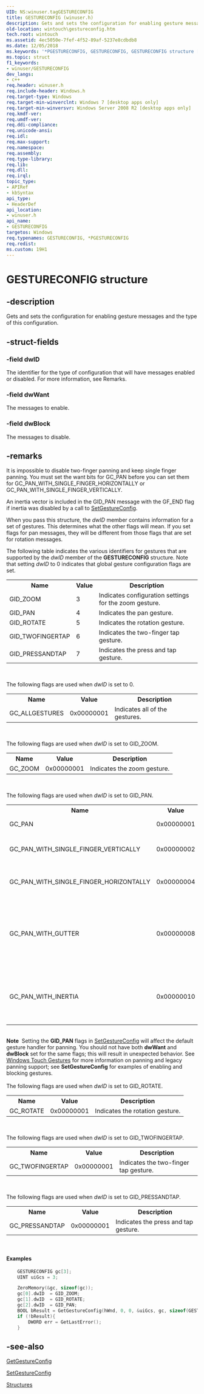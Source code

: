```yaml
---
UID: NS:winuser.tagGESTURECONFIG
title: GESTURECONFIG (winuser.h)
description: Gets and sets the configuration for enabling gesture messages and the type of this configuration.
old-location: wintouch\gestureconfig.htm
tech.root: wintouch
ms.assetid: 4ec5050e-7fef-4f52-89af-5237e8cdbdb8
ms.date: 12/05/2018
ms.keywords: '*PGESTURECONFIG, GESTURECONFIG, GESTURECONFIG structure [Windows Touch], PGESTURECONFIG, PGESTURECONFIG structure pointer [Windows Touch], tagGESTURECONFIG, wintouch.gestureconfig, winuser/GESTURECONFIG, winuser/PGESTURECONFIG'
ms.topic: struct
f1_keywords:
- winuser/GESTURECONFIG
dev_langs:
- c++
req.header: winuser.h
req.include-header: Windows.h
req.target-type: Windows
req.target-min-winverclnt: Windows 7 [desktop apps only]
req.target-min-winversvr: Windows Server 2008 R2 [desktop apps only]
req.kmdf-ver: 
req.umdf-ver: 
req.ddi-compliance: 
req.unicode-ansi: 
req.idl: 
req.max-support: 
req.namespace: 
req.assembly: 
req.type-library: 
req.lib: 
req.dll: 
req.irql: 
topic_type:
- APIRef
- kbSyntax
api_type:
- HeaderDef
api_location:
- winuser.h
api_name:
- GESTURECONFIG
targetos: Windows
req.typenames: GESTURECONFIG, *PGESTURECONFIG
req.redist: 
ms.custom: 19H1
---
```


# GESTURECONFIG structure


## -description


Gets and sets the configuration for 
  enabling gesture messages and the type of this configuration.
  


## -struct-fields




### -field dwID

The identifier for the type of configuration that will have messages enabled or disabled. For more information, see Remarks.


### -field dwWant

The messages to enable.


### -field dwBlock

The messages to disable.


## -remarks



It is impossible to disable two-finger panning and keep single finger panning.
      You must set the want bits for GC_PAN before you can set them for GC_PAN_WITH_SINGLE_FINGER_HORIZONTALLY 
		or GC_PAN_WITH_SINGLE_FINGER_VERTICALLY.
		

An inertia vector is included in the GID_PAN message with the GF_END flag if inertia was disabled by a call to 
		<a href="https://docs.microsoft.com/windows/desktop/api/winuser/nf-winuser-setgestureconfig">SetGestureConfig</a>.
		

When you pass this structure, the <i>dwID</i> member contains information 
  for a set of gestures. This determines what the other flags will mean.
  If you set flags for pan messages, they will be different from those
  flags that are set for rotation messages.
  

The following table indicates the various identifiers for gestures that are
  supported by the <i>dwID</i> member of the <b>GESTURECONFIG</b> structure.  Note that setting
  <i>dwID</i> to 0 indicates that global gesture configuration flags are set.
  

<table>
<tr>
<th>Name</th>
<th>Value</th>
<th>Description</th>
</tr>
<tr>
<td>GID_ZOOM</td>
<td>3</td>
<td>Indicates configuration settings for the zoom gesture.</td>
</tr>
<tr>
<td>GID_PAN</td>
<td>4</td>
<td>Indicates the pan gesture.</td>
</tr>
<tr>
<td>GID_ROTATE</td>
<td>5</td>
<td>Indicates the rotation gesture.</td>
</tr>
<tr>
<td>GID_TWOFINGERTAP</td>
<td>6</td>
<td>Indicates the two-finger tap gesture.</td>
</tr>
<tr>
<td>GID_PRESSANDTAP</td>
<td>7</td>
<td>Indicates the press and tap gesture.</td>
</tr>
</table>
 

The following flags are used when <i>dwID</i> is set to 0.

<table>
<tr>
<th>Name</th>
<th>Value</th>
<th>Description</th>
</tr>
<tr>
<td>GC_ALLGESTURES</td>
<td>0x00000001</td>
<td>Indicates all of the gestures.</td>
</tr>
</table>
 

The following flags are used when <i>dwID</i> is set to GID_ZOOM.

<table>
<tr>
<th>Name</th>
<th>Value</th>
<th>Description</th>
</tr>
<tr>
<td>GC_ZOOM</td>
<td>0x00000001</td>
<td>Indicates the zoom gesture.</td>
</tr>
</table>
 

The following flags are used when <i>dwID</i> is set to GID_PAN.

<table>
<tr>
<th>Name</th>
<th>Value</th>
<th>Description</th>
</tr>
<tr>
<td>GC_PAN</td>
<td>0x00000001</td>
<td>Indicates all pan gestures.</td>
</tr>
<tr>
<td>GC_PAN_WITH_SINGLE_FINGER_VERTICALLY</td>
<td>0x00000002</td>
<td>Indicates vertical pans with one finger.</td>
</tr>
<tr>
<td>GC_PAN_WITH_SINGLE_FINGER_HORIZONTALLY</td>
<td>0x00000004</td>
<td>Indicates horizontal pans with one finger.</td>
</tr>
<tr>
<td>GC_PAN_WITH_GUTTER</td>
<td>0x00000008</td>
<td>Limits perpendicular movement to primary direction until a threshold is reached to break out of the gutter.</td>
</tr>
<tr>
<td>GC_PAN_WITH_INERTIA</td>
<td>0x00000010</td>
<td>Indicates panning with inertia to smoothly slow when pan gestures stop.</td>
</tr>
</table>
 

<div class="alert"><b>Note</b>  Setting the <b>GID_PAN</b> flags in <a href="https://docs.microsoft.com/windows/desktop/api/winuser/nf-winuser-setgestureconfig">SetGestureConfig</a> will affect the default gesture handler for panning.
    You should not have both <b>dwWant</b> and <b>dwBlock</b> set for the same flags; this will result in unexpected behavior.  
    See  <a href="https://docs.microsoft.com/windows/desktop/wintouch/guide-multi-touch-gestures">Windows Touch Gestures</a> for more information on panning 
    and legacy panning support; see <b>SetGestureConfig</b> for examples  of enabling and blocking gestures.</div>
<div> </div>
The following flags are used when <i>dwID</i> is set to GID_ROTATE.

<table>
<tr>
<th>Name</th>
<th>Value</th>
<th>Description</th>
</tr>
<tr>
<td>GC_ROTATE</td>
<td>0x00000001</td>
<td>Indicates the rotation gesture.</td>
</tr>
</table>
 

The following flags are used when <i>dwID</i> is set to GID_TWOFINGERTAP.

<table>
<tr>
<th>Name</th>
<th>Value</th>
<th>Description</th>
</tr>
<tr>
<td>GC_TWOFINGERTAP</td>
<td>0x00000001</td>
<td>Indicates the two-finger tap gesture.</td>
</tr>
</table>
 

The following flags are used when <i>dwID</i> is set to GID_PRESSANDTAP.

<table>
<tr>
<th>Name</th>
<th>Value</th>
<th>Description</th>
</tr>
<tr>
<td>GC_PRESSANDTAP</td>
<td>0x00000001</td>
<td>Indicates the press and tap gesture.</td>
</tr>
</table>
 


#### Examples


```cpp
    GESTURECONFIG gc[3];    
    UINT uiGcs = 3;

    ZeroMemory(&gc, sizeof(gc));
    gc[0].dwID  = GID_ZOOM;
    gc[1].dwID  = GID_ROTATE;
    gc[2].dwID  = GID_PAN;
    BOOL bResult = GetGestureConfig(hWnd, 0, 0, &uiGcs, gc, sizeof(GESTURECONFIG));        
    if (!bResult){                
        DWORD err = GetLastError();                                       
    }    

```





## -see-also




<a href="https://docs.microsoft.com/windows/desktop/api/winuser/nf-winuser-getgestureconfig">GetGestureConfig</a>



<a href="https://docs.microsoft.com/windows/desktop/api/winuser/nf-winuser-setgestureconfig">SetGestureConfig</a>



<a href="https://docs.microsoft.com/windows/desktop/wintouch/mtstructures">Structures</a>
 

 

